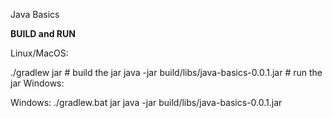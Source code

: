 Java Basics

**BUILD and RUN**

Linux/MacOS:

./gradlew jar # build the jar
java -jar build/libs/java-basics-0.0.1.jar # run the jar
Windows:

Windows:
./gradlew.bat jar
java -jar build/libs/java-basics-0.0.1.jar